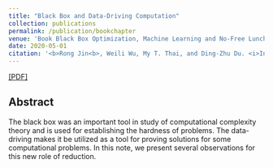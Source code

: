 ```yaml
---
title: "Black Box and Data-Driving Computation"
collection: publications
permalink: /publication/bookchapter
venue: 'Book Black Box Optimization, Machine Learning and No-Free Lunch Theorems, Springer, Cham.'
date: 2020-05-01
citation: '<b>Rong Jin<b>, Weili Wu, My T. Thai, and Ding-Zhu Du. <i>In Book Black Box Optimization, Machine Learning and No-Free Lunch Theorems, Springer, Cham.</i>.'
--- 
```

[[PDF]](http://rongjinutd.github.io/files/)
  
## Abstract
The black box was an important tool in study of computational complexity theory and
is used for establishing the hardness of problems. The data-driving makes it be utilized as a
tool for proving solutions for some computational problems. In this note, we present several
observations for this new role of reduction.
